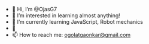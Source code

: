 - 👋 Hi, I’m @OjasG7
- 👀 I’m interested in learning almost anything! 
- 🌱 I’m currently learning JavaScript, Robot mechanics
- 💞️
- 📫 How to reach me: ogolatgaonkar@gmail.com

<!---
OjasG7/OjasG7 is a ✨ special ✨ repository because its `README.md` (this file) appears on your GitHub profile.
You can click the Preview link to take a look at your changes.
--->
